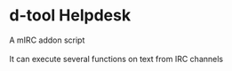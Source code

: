 # d-tool Helpdesk
A mIRC addon script <br><br>
It can execute several functions on text from IRC channels <br>
